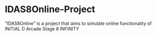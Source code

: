 # IDAS8Online-Project
"IDAS8Online" is a project that aims to simulate online functionality of INITIAL D Arcade Stage 8 INFINITY
